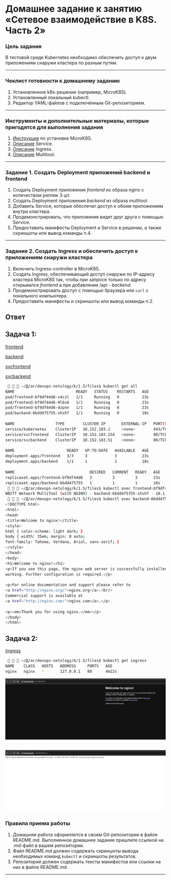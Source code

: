 # Домашнее задание к занятию «Сетевое взаимодействие в K8S. Часть 2»

### Цель задания

В тестовой среде Kubernetes необходимо обеспечить доступ к двум приложениям снаружи кластера по разным путям.

------

### Чеклист готовности к домашнему заданию

1. Установленное k8s-решение (например, MicroK8S).
2. Установленный локальный kubectl.
3. Редактор YAML-файлов с подключённым Git-репозиторием.

------

### Инструменты и дополнительные материалы, которые пригодятся для выполнения задания

1. [Инструкция](https://microk8s.io/docs/getting-started) по установке MicroK8S.
2. [Описание](https://kubernetes.io/docs/concepts/services-networking/service/) Service.
3. [Описание](https://kubernetes.io/docs/concepts/services-networking/ingress/) Ingress.
4. [Описание](https://github.com/wbitt/Network-MultiTool) Multitool.

------

### Задание 1. Создать Deployment приложений backend и frontend

1. Создать Deployment приложения _frontend_ из образа nginx с количеством реплик 3 шт.
2. Создать Deployment приложения _backend_ из образа multitool. 
3. Добавить Service, которые обеспечат доступ к обоим приложениям внутри кластера. 
4. Продемонстрировать, что приложения видят друг друга с помощью Service.
5. Предоставить манифесты Deployment и Service в решении, а также скриншоты или вывод команды п.4.

------

### Задание 2. Создать Ingress и обеспечить доступ к приложениям снаружи кластера

1. Включить Ingress-controller в MicroK8S.
2. Создать Ingress, обеспечивающий доступ снаружи по IP-адресу кластера MicroK8S так, чтобы при запросе только по адресу открывался _frontend_ а при добавлении /api - _backend_.
3. Продемонстрировать доступ с помощью браузера или `curl` с локального компьютера.
4. Предоставить манифесты и скриншоты или вывод команды п.2.

## Ответ

## Задача 1:

[frontend](files/frontend.yaml)

[backend](files/backend.yaml)

[svcfrontend](files/svcfrontend.yaml)

[svcbackend](files/svcbackend.yaml)

```sh
    ~/Д/ar/devops-netology/k/1.5/files$ kubectl get all   
NAME                           READY   STATUS    RESTARTS   AGE
pod/frontend-bf9df44d6-v4czl   1/1     Running   0          23s
pod/frontend-bf9df44d6-9l6s6   1/1     Running   0          23s
pod/frontend-bf9df44d6-4zpnn   1/1     Running   0          23s
pod/backend-6bdd475755-shshf   1/1     Running   0          18s

NAME                  TYPE        CLUSTER-IP       EXTERNAL-IP   PORT(S)   AGE
service/kubernetes    ClusterIP   10.152.183.1     <none>        443/TCP   36m
service/svcfrontend   ClusterIP   10.152.183.154   <none>        80/TCP    8s
service/svcbackend    ClusterIP   10.152.183.51    <none>        80/TCP    3s

NAME                       READY   UP-TO-DATE   AVAILABLE   AGE
deployment.apps/frontend   3/3     3            3           23s
deployment.apps/backend    1/1     1            1           18s

NAME                                 DESIRED   CURRENT   READY   AGE
replicaset.apps/frontend-bf9df44d6   3         3         3       23s
replicaset.apps/backend-6bdd475755   1         1         1       18s
    ~/Д/ar/devops-netology/k/1.5/files$ kubectl exec frontend-bf9df44d6-v4czl -- curl -s svcbackend      
WBITT Network MultiTool (with NGINX) - backend-6bdd475755-shshf - 10.1.99.60 - HTTP: 80 , HTTPS: 443 . (Formerly praqma/network-multitool)
    ~/Д/ar/devops-netology/k/1.5/files$ kubectl exec backend-6bdd475755-shshf -- curl -s svcfrontend      
<!DOCTYPE html>
<html>
<head>
<title>Welcome to nginx!</title>
<style>
html { color-scheme: light dark; }
body { width: 35em; margin: 0 auto;
font-family: Tahoma, Verdana, Arial, sans-serif; }
</style>
</head>
<body>
<h1>Welcome to nginx!</h1>
<p>If you see this page, the nginx web server is successfully installed and
working. Further configuration is required.</p>

<p>For online documentation and support please refer to
<a href="http://nginx.org/">nginx.org</a>.<br/>
Commercial support is available at
<a href="http://nginx.com/">nginx.com</a>.</p>

<p><em>Thank you for using nginx.</em></p>
</body>
</html>
```

## Задача 2:
[ingress](files/ingress.yaml)

```sh
    ~/Д/ar/devops-netology/k/1.5/files$ kubectl get ingress
NAME    CLASS   HOSTS   ADDRESS     PORTS   AGE
nginx   nginx   *       127.0.0.1   80      4m22s
```

![1](files/1.png)

![2](files/2.png)
------

### Правила приема работы

1. Домашняя работа оформляется в своем Git-репозитории в файле README.md. Выполненное домашнее задание пришлите ссылкой на .md-файл в вашем репозитории.
2. Файл README.md должен содержать скриншоты вывода необходимых команд `kubectl` и скриншоты результатов.
3. Репозиторий должен содержать тексты манифестов или ссылки на них в файле README.md.

------
